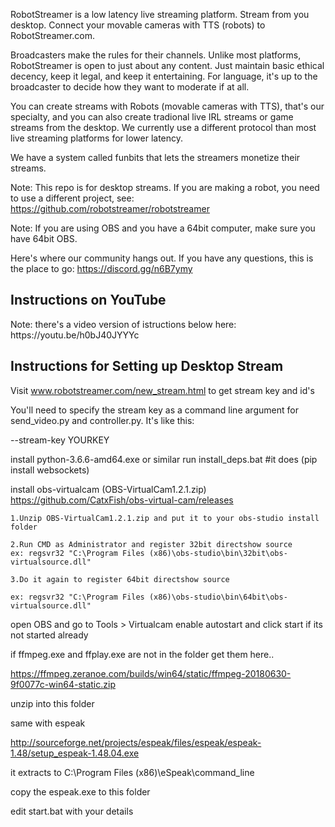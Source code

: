 RobotStreamer is a low latency live streaming platform. Stream from you desktop. Connect your movable cameras with TTS (robots) to RobotStreamer.com.

Broadcasters make the rules for their channels. Unlike most platforms, RobotStreamer is open to just about any content. Just maintain basic ethical decency, keep it legal, and keep it entertaining. For language, it's up to the broadcaster to decide how they want to moderate if at all.

You can create streams with Robots (movable cameras with TTS), that's our specialty, and you can also create tradional live IRL streams or game streams from the desktop. We currently use a different protocol than most live streaming platforms for lower latency.

We have a system called funbits that lets the streamers monetize their streams.

Note: This repo is for desktop streams. If you are making a robot, you need to use a different project, see: https://github.com/robotstreamer/robotstreamer

Note: If you are using OBS and you have a 64bit computer, make sure you have 64bit OBS.

Here's where our community hangs out. If you have any questions, this is the place to go:
https://discord.gg/n6B7ymy


<h2> Instructions on YouTube </h2>
Note: there's a video version of istructions below here: https://youtu.be/h0bJ40JYYYc


<h2> Instructions for Setting up Desktop Stream</h2>


Visit www.robotstreamer.com/new_stream.html to get stream key and id's

You'll need to specify the stream key as a command line argument for send_video.py and controller.py. It's like this:

--stream-key YOURKEY





install python-3.6.6-amd64.exe or similar
run install_deps.bat #it does (pip install websockets)

install obs-virtualcam (OBS-VirtualCam1.2.1.zip)
https://github.com/CatxFish/obs-virtual-cam/releases

	1.Unzip OBS-VirtualCam1.2.1.zip and put it to your obs-studio install folder
	
	2.Run CMD as Administrator and register 32bit directshow source
	ex: regsvr32 "C:\Program Files (x86)\obs-studio\bin\32bit\obs-virtualsource.dll"
	
	3.Do it again to register 64bit directshow source
	
	ex: regsvr32 "C:\Program Files (x86)\obs-studio\bin\64bit\obs-virtualsource.dll"



open OBS and go to Tools > Virtualcam
	enable autostart and click start if its not started already



if ffmpeg.exe and ffplay.exe are not in the folder get them here..

https://ffmpeg.zeranoe.com/builds/win64/static/ffmpeg-20180630-9f0077c-win64-static.zip

unzip into this folder

same with espeak

http://sourceforge.net/projects/espeak/files/espeak/espeak-1.48/setup_espeak-1.48.04.exe

it extracts to C:\Program Files (x86)\eSpeak\command_line


copy the espeak.exe to this folder


edit start.bat with your details



